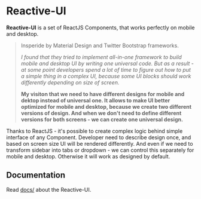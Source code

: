# Reactive-UI

**Reactive-UI** is a set of ReactJS Components, that works perfectly on mobile and desktop.

> Insperide by Material Design and Twitter Bootstrap frameworks.
>
> *I found that they tried to implement all-in-one framework to build mobile and desktop UI by writing one universal code. But as a result - at some point developers spend a lot of time to figure out how to put a simple thing in a complex UI, because some UI blocks should work differently depending on size of screen.*
>
> **My visiton that we need to have different designs for mobile and dektop instead of universal one.
> It allows to make UI better optimized for mobile and desktop, because we create two different versions of design.
And when we don't need to define different versions for both screens - we can create one universal design.**

Thanks to ReactJS - it's possible to create complex logic behind simple interface of any Component.
Developer need to describe design once, and based on screen size UI will be rendered differently.
And even if we need to transform sidebar into tabs or dropdown - we can control this separately for mobile and desktop.
Otherwise it will work as designed by default.

## Documentation

Read [docs/](docs/) about the Reactive-UI.
